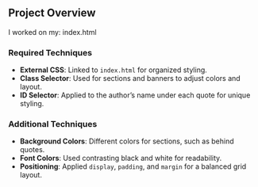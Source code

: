 ## Project Overview

I worked on my: index.html

### Required Techniques

- **External CSS**: Linked to `index.html` for organized styling.
- **Class Selector**: Used for sections and banners to adjust colors and layout.
- **ID Selector**: Applied to the author’s name under each quote for unique styling.

### Additional Techniques

- **Background Colors**: Different colors for sections, such as behind quotes.
- **Font Colors**: Used contrasting black and white for readability.
- **Positioning**: Applied `display`, `padding`, and `margin` for a balanced grid layout.
